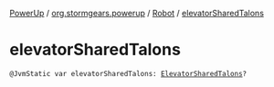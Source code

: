 [PowerUp](../../index.md) / [org.stormgears.powerup](../index.md) / [Robot](index.md) / [elevatorSharedTalons](./elevator-shared-talons.md)

# elevatorSharedTalons

`@JvmStatic var elevatorSharedTalons: `[`ElevatorSharedTalons`](../../org.stormgears.powerup.subsystems.elevatorclimber/-elevator-shared-talons/index.md)`?`